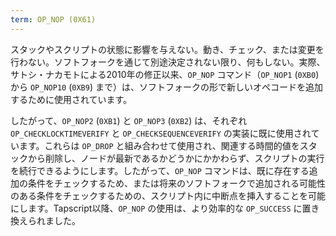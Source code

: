 ```yaml
---
term: OP_NOP (0X61)
---
```


スタックやスクリプトの状態に影響を与えない。動き、チェック、または変更を行わない。ソフトフォークを通じて別途決定されない限り、何もしない。実際、サトシ・ナカモトによる2010年の修正以来、`OP_NOP` コマンド（`OP_NOP1` (`0XB0`) から `OP_NOP10` (`0XB9`) まで）は、ソフトフォークの形で新しいオペコードを追加するために使用されています。

したがって、`OP_NOP2` (`0XB1`) と `OP_NOP3` (`0XB2`) は、それぞれ `OP_CHECKLOCKTIMEVERIFY` と `OP_CHECKSEQUENCEVERIFY` の実装に既に使用されています。これらは `OP_DROP` と組み合わせて使用され、関連する時間的値をスタックから削除し、ノードが最新であるかどうかにかかわらず、スクリプトの実行を続行できるようにします。したがって、`OP_NOP` コマンドは、既に存在する追加の条件をチェックするため、または将来のソフトフォークで追加される可能性のある条件をチェックするための、スクリプト内に中断点を挿入することを可能にします。Tapscript以降、`OP_NOP` の使用は、より効率的な `OP_SUCCESS` に置き換えられました。